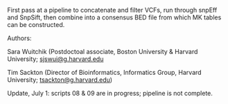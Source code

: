 First pass at a pipeline to concatenate and filter VCFs, run through snpEff and SnpSift, then combine into a consensus BED file from which MK tables can be constructed.

Authors: 


Sara Wuitchik (Postdoctoal associate, Boston University & Harvard University; sjswui@g.harvard.edu

Tim Sackton (Director of Bioinformatics, Informatics Group, Harvard University; tsackton@g.harvard.edu)

Update, July 1: scripts 08 & 09 are in progress; pipeline is not complete.
